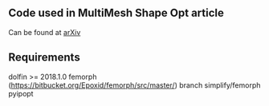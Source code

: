 ## Code used in MultiMesh Shape Opt article
Can be found at [arXiv](https://arxiv.org/pdf/1806.09821.pdf)

## Requirements
dolfin >= 2018.1.0
femorph (https://bitbucket.org/Epoxid/femorph/src/master/) branch simplify/femorph
pyipopt